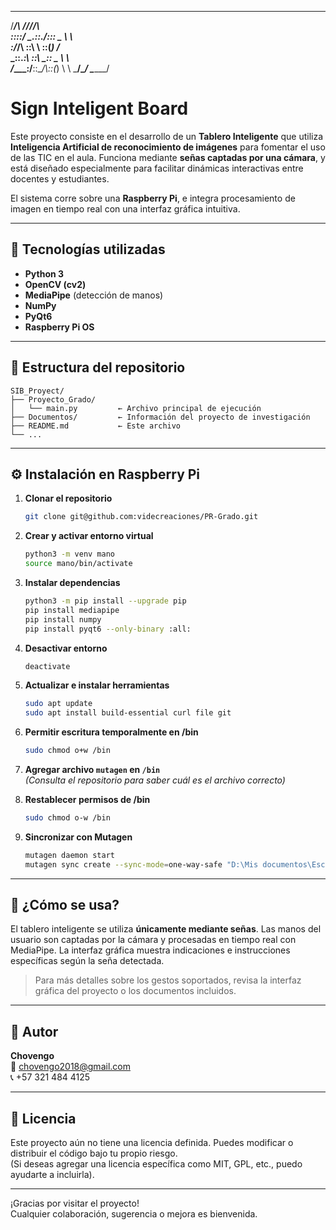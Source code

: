 
 ______    ________   _______      
/_____/\  /_______/\/_______/\     
\::::_\/_ \__.::._\/\::: _  \ \    
 \:\/___/\   \::\ \  \::(_)  \/_   
  \_::._\:\  _\::\ \__\::  _  \ \  
    /____\:\/__\::\__/\\::(_)  \ \ 
    \_____\/\________\/ \_______\/ 



# Sign Inteligent Board

Este proyecto consiste en el desarrollo de un **Tablero Inteligente** que utiliza **Inteligencia Artificial de reconocimiento de imágenes** para fomentar el uso de las TIC en el aula. Funciona mediante **señas captadas por una cámara**, y está diseñado especialmente para facilitar dinámicas interactivas entre docentes y estudiantes.

El sistema corre sobre una **Raspberry Pi**, e integra procesamiento de imagen en tiempo real con una interfaz gráfica intuitiva.

---

## 🚀 Tecnologías utilizadas

- **Python 3**
- **OpenCV (cv2)**
- **MediaPipe** (detección de manos)
- **NumPy**
- **PyQt6**
- **Raspberry Pi OS**

---

## 📁 Estructura del repositorio

```
SIB_Proyect/
├── Proyecto_Grado/
│   └── main.py         ← Archivo principal de ejecución
├── Documentos/         ← Información del proyecto de investigación
├── README.md           ← Este archivo
└── ...
```

---

## ⚙️ Instalación en Raspberry Pi

1. **Clonar el repositorio**
   ```bash
   git clone git@github.com:videcreaciones/PR-Grado.git
   ```

2. **Crear y activar entorno virtual**
   ```bash
   python3 -m venv mano
   source mano/bin/activate
   ```

3. **Instalar dependencias**
   ```bash
   python3 -m pip install --upgrade pip
   pip install mediapipe
   pip install numpy
   pip install pyqt6 --only-binary :all:
   ```

4. **Desactivar entorno**
   ```bash
   deactivate
   ```

5. **Actualizar e instalar herramientas**
   ```bash
   sudo apt update
   sudo apt install build-essential curl file git
   ```

6. **Permitir escritura temporalmente en /bin**
   ```bash
   sudo chmod o+w /bin
   ```

7. **Agregar archivo `mutagen` en `/bin`**  
   *(Consulta el repositorio para saber cuál es el archivo correcto)*

8. **Restablecer permisos de /bin**
   ```bash
   sudo chmod o-w /bin
   ```

9. **Sincronizar con Mutagen**
   ```bash
   mutagen daemon start
   mutagen sync create --sync-mode=one-way-safe "D:\Mis documentos\Escritorio\Proyectos\PR-Grado\Proyecto_Grado" vyc@raspberrypi.local:/home/vyc/PR-Grado/Proyecto_Grado
   ```

---

## 🧠 ¿Cómo se usa?

El tablero inteligente se utiliza **únicamente mediante señas**. Las manos del usuario son captadas por la cámara y procesadas en tiempo real con MediaPipe. La interfaz gráfica muestra indicaciones e instrucciones específicas según la seña detectada.

> Para más detalles sobre los gestos soportados, revisa la interfaz gráfica del proyecto o los documentos incluidos.

---

## 🤝 Autor

**Chovengo**  
📧 chovengo2018@gmail.com  
📞 +57 321 484 4125

---

## 📜 Licencia

Este proyecto aún no tiene una licencia definida. Puedes modificar o distribuir el código bajo tu propio riesgo.  
(Si deseas agregar una licencia específica como MIT, GPL, etc., puedo ayudarte a incluirla).

---

¡Gracias por visitar el proyecto!  
Cualquier colaboración, sugerencia o mejora es bienvenida.
